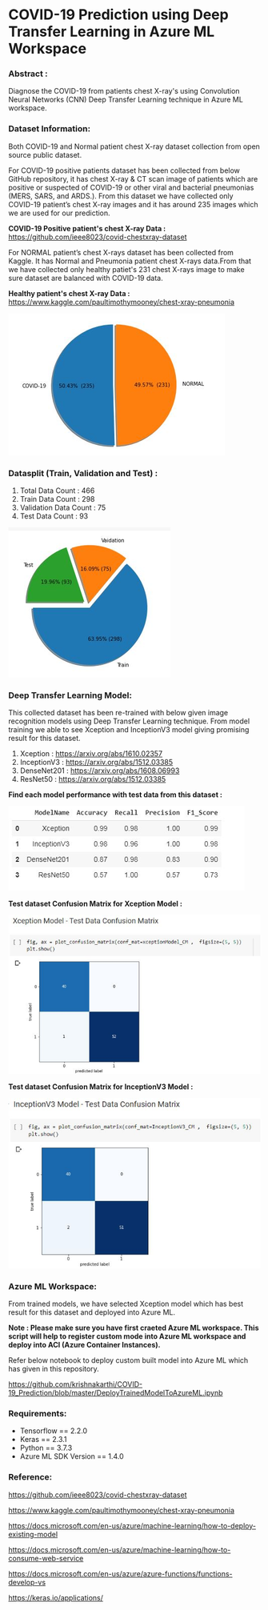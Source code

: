 # COVID-19 Prediction using Deep Transfer Learning in Azure ML Workspace

### Abstract : 
Diagnose the COVID-19 from patients chest X-ray's  using Convolution Neural Networks (CNN) Deep Transfer Learning technique in Azure ML workspace.

### Dataset Information:
Both COVID-19 and Normal patient chest X-ray dataset collection from open source public dataset.

For COVID-19 positive patients dataset has been collected from below GitHub repository, it has chest X-ray & CT scan image of patients which are positive or suspected of COVID-19 or other viral and bacterial pneumonias (MERS, SARS, and ARDS.). 
From this dataset we have collected only COVID-19 patient’s chest X-ray images and it has around 235 images which we are used for our prediction.

**COVID-19 Positive patient's chest X-ray Data :**  https://github.com/ieee8023/covid-chestxray-dataset 

For NORMAL patient’s chest X-rays dataset has been collected from Kaggle. It has Normal and Pneumonia patient chest X-rays data.From that we have collected only healthy patiet's 231 chest X-rays image to make sure dataset are balanced with COVID-19 data.

**Healthy patient's chest X-ray Data :** https://www.kaggle.com/paultimothymooney/chest-xray-pneumonia

![Alt text](https://github.com/krishnakarthi/COVID-19_Prediction/blob/master/Image/total%20Class.JPG?raw=true "Title")

### Datasplit (Train, Validation and Test) :

1. Total Data Count       : 466
2. Train Data Count       : 298
3. Validation Data Count  : 75
4. Test Data Count        : 93

![Alt text](https://github.com/krishnakarthi/COVID-19_Prediction/blob/master/Image/Data_Split.JPG?raw=true "Title")

### Deep Transfer Learning Model:

This collected dataset has been re-trained with below given image recognition models using Deep Transfer Learning technique.
From model training we able to see Xception and InceptionV3 model giving promising result for this dataset.

1. Xception     : https://arxiv.org/abs/1610.02357
2. InceptionV3  : https://arxiv.org/abs/1512.03385
3. DenseNet201  : https://arxiv.org/abs/1608.06993
4. ResNet50     : https://arxiv.org/abs/1512.03385

**Find each model performance with test data from this dataset :**

![Alt text](https://github.com/krishnakarthi/COVID-19_Prediction/blob/master/Image/Final_Result.JPG?raw=true "Title")


**Test dataset Confusion Matrix for Xception Model :**

![Alt text](https://github.com/krishnakarthi/COVID-19_Prediction/blob/master/Image/Xception_Confusion%20Matrix.JPG?raw=true "Title")

**Test dataset Confusion Matrix for InceptionV3 Model :**

![Alt text](https://github.com/krishnakarthi/COVID-19_Prediction/blob/master/Image/Inception_ConfusionMatrix.JPG?raw=true "Title")


### Azure ML Workspace:

From trained models, we have selected Xception model which has best result for this dataset and deployed into Azure ML.

**Note : Please make sure you have first craeted Azure ML workspace. This script will help to register custom mode into Azure ML workspace and deploy into ACI (Azure Container Instances).**

Refer below notebook to deploy custom built model into Azure ML which has given in this repository.

https://github.com/krishnakarthi/COVID-19_Prediction/blob/master/DeployTrainedModelToAzureML.ipynb


### Requirements:
 - Tensorflow == 2.2.0
 - Keras == 2.3.1
 - Python == 3.7.3
 - Azure ML SDK Version == 1.4.0
 

### Reference:

https://github.com/ieee8023/covid-chestxray-dataset

https://www.kaggle.com/paultimothymooney/chest-xray-pneumonia

https://docs.microsoft.com/en-us/azure/machine-learning/how-to-deploy-existing-model

https://docs.microsoft.com/en-us/azure/machine-learning/how-to-consume-web-service

https://docs.microsoft.com/en-us/azure/azure-functions/functions-develop-vs

https://keras.io/applications/

